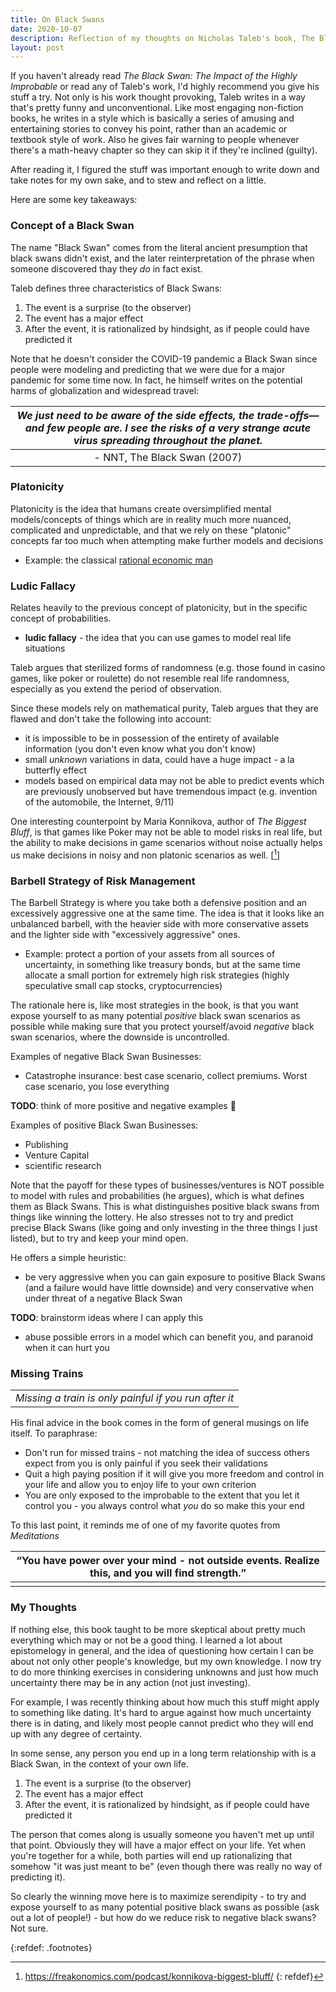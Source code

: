 ```yaml
---
title: On Black Swans
date: 2020-10-07
description: Reflection of my thoughts on Nicholas Taleb's book, The Black Swan
layout: post
---
```


If you haven't already read _The Black Swan: The Impact of the Highly Improbable_ or read any of Taleb's work, I'd highly recommend you give his stuff a try. Not only is his work thought provoking, Taleb writes in a way that's pretty funny and unconventional. Like most engaging non-fiction books, he writes in a style which is basically a series of amusing and entertaining stories to convey his point, rather than an academic or textbook style of work. Also he gives fair warning to people whenever there's a math-heavy chapter so they can skip it if they're inclined (guilty).

After reading it, I figured the stuff was important enough to write down and take notes for my own sake, and to stew and reflect on a little.

Here are some key takeaways:

### Concept of a Black Swan

The name "Black Swan" comes from the literal ancient presumption that black swans didn't exist, and the later reinterpretation of the phrase when someone discovered thay they _do_ in fact exist.

Taleb defines three characteristics of Black Swans:

1. The event is a surprise (to the observer)
2. The event has a major effect
3. After the event, it is rationalized by hindsight, as if people could have predicted it

Note that he doesn't consider the COVID-19 pandemic a Black Swan since people were modeling and predicting that we were due for a major pandemic for some time now. In fact, he himself writes on the potential harms of globalization and widespread travel:

|*We just need to be aware of the side effects, the trade-offs—and few people are. I see the risks of a very strange acute virus spreading throughout the planet.*|
|:--:|
|- NNT, The Black Swan (2007)|

### Platonicity

Platonicity is the idea that humans create oversimplified mental models/concepts of things which are in reality much more nuanced, complicated and unpredictable, and that we rely on these "platonic" concepts far too much when attempting make further models and decisions

* Example: the classical [rational economic man](https://www.investopedia.com/terms/e/economic-man.asp)


### Ludic Fallacy 

Relates heavily to the previous concept of platonicity, but in the specific concept of probabilities.

* **ludic fallacy** - the idea that you can use games to model real life situations

Taleb argues that sterilized forms of randomness (e.g. those found in casino games, like poker or roulette) do not resemble real life randomness, especially as you extend the period of observation.

Since these models rely on mathematical purity, Taleb argues that they are flawed and don't take the following into account:

* it is impossible to be in possession of the entirety of available information (you don't even know what you don't know)
* small _unknown_ variations in data, could have a huge impact - a la butterfly effect
* models based on empirical data may not be able to predict events which are previously unobserved but have tremendous impact (e.g. invention of the automobile, the Internet, 9/11)

One interesting counterpoint by Maria Konnikova, author of _The Biggest Bluff_, is that games like Poker may not be able to model risks in real life, but the ability to make decisions in game scenarios without noise actually helps us make decisions in noisy and non platonic scenarios as well. [[^1]]

### Barbell Strategy of Risk Management

The Barbell Strategy is where you take both a defensive position and an excessively aggressive one at the same time. The idea is that it looks like an unbalanced barbell, with the heavier side with more conservative assets and the lighter side with "excessively aggressive" ones.

* Example: protect a portion of your assets from all sources of uncertainty, in something like treasury bonds, but at the same time allocate a small portion for extremely high risk strategies (highly speculative small cap stocks, cryptocurrencies)

The rationale here is, like most strategies in the book, is that you want expose yourself to as many potential _positive_ black swan scenarios as possible while making sure that you protect yourself/avoid _negative_ black swan scenarios, where the downside is uncontrolled.

 Examples of negative Black Swan Businesses:

 * Catastrophe insurance: best case scenario, collect premiums. Worst case scenario, you lose everything

**TODO**: think of more positive and negative examples 🤔

 Examples of positive Black Swan Businesses:

* Publishing
* Venture Capital
* scientific research

Note that the payoff for these types of businesses/ventures is NOT possible to model with rules and probabilities (he argues), which is what defines them as Black Swans. This is what distinguishes positive black swans from things like winning the lottery. He also stresses not to try and predict precise Black Swans (like going and only investing in the three things I just listed), but to try and keep your mind open.

He offers a simple heuristic:

* be very aggressive when you can gain exposure to positive Black Swans (and a failure would have little downside) and very conservative when under threat of a negative Black Swan

**TODO**: brainstorm ideas where I can apply this

* abuse possible errors in a model which can benefit you, and paranoid when it can hurt you

### Missing Trains
  
||
|:--:|
|*Missing a train is only painful if you run after it*|

His final advice in the book comes in the form of general musings on life itself.
To paraphrase:

* Don't run for missed trains - not matching the idea of success others expect from you is only painful if you seek their validations
* Quit a high paying position if it will give you more freedom and control in your life and allow you to enjoy life to your own criterion
* You are only exposed to the improbable to the extent that you let it control you - you always control what _you_ do so make this your end

To this last point, it reminds me of one of my favorite quotes from _Meditations_  

|“You have power over your mind - not outside events. Realize this, and you will find strength.”|
|:--:|
||

### My Thoughts

If nothing else, this book taught to be more skeptical about pretty much everything which may or not be a good thing. I learned a lot about epistomelogy in general, and the idea of questioning how certain I can be about not only other people's knowledge, but my own knowledge. I now try to do more thinking exercises in considering unknowns and just how much uncertainty there may be in any action (not just investing).

For example, I was recently thinking about how much this stuff might apply to something like dating. It's hard to argue against how much uncertainty there is in dating, and likely most people cannot predict who they will end up with any degree of certainty. 

In some sense, any person you end up in a long term relationship with is a Black Swan, in the context of your own life. 

1. The event is a surprise (to the observer)
2. The event has a major effect
3. After the event, it is rationalized by hindsight, as if people could have predicted it

The person that comes along is usually someone you haven't met up until that point. Obviously they will have a major effect on your life. Yet when you're together for a while, both parties will end up rationalizing that somehow "it was just meant to be" (even though there was really no way of predicting it).

So clearly the winning move here is to maximize serendipity - to try and expose yourself to as many potential positive black swans as possible (ask out a lot of people!) - but how do we reduce risk to negative black swans? Not sure. 

{:refdef: .footnotes}
[^1]: https://freakonomics.com/podcast/konnikova-biggest-bluff/
{: refdef}
